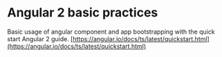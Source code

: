 # Angular 2 basic practices
Basic usage of angular component and app bootstrapping with the quick start Angular 2 guide.
[https://angular.io/docs/ts/latest/quickstart.html](https://angular.io/docs/ts/latest/quickstart.html)